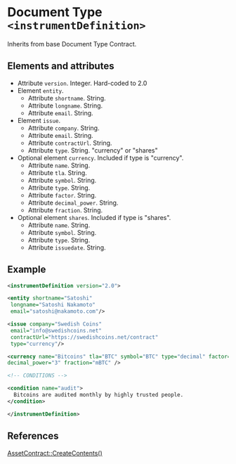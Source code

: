 # Document Type `<instrumentDefinition>`

Inherits from base Document Type Contract.

## Elements and attributes

* Attribute `version`. Integer. Hard-coded to 2.0
* Element `entity`.
    * Attribute `shortname`. String.
    * Attribute `longname`. String.
    * Attribute `email`. String.
* Element `issue`.
    * Attribute `company`. String.
    * Attribute `email`. String.
    * Attribute `contractUrl`. String.
    * Attribute `type`. String. "currency" or "shares"
* Optional element `currency`. Included if type is "currency".
    * Attribute `name`. String.
    * Attribute `tla`. String.
    * Attribute `symbol`. String.
    * Attribute `type`. String.
    * Attribute `factor`. String.
    * Attribute `decimal_power`. String.
    * Attribute `fraction`. String.
* Optional element `shares`. Included if type is "shares".
    * Attribute `name`. String.
    * Attribute `symbol`. String.
    * Attribute `type`. String.
    * Attribute `issuedate`. String.

## Example

```xml
<instrumentDefinition version="2.0">

<entity shortname="Satoshi"
 longname="Satoshi Nakamoto"
 email="satoshi@nakamoto.com"/>

<issue company="Swedish Coins"
 email="info@swedishcoins.net"
 contractUrl="https://swedishcoins.net/contract"
 type="currency"/>

<currency name="Bitcoins" tla="BTC" symbol="BTC" type="decimal" factor="1000"
decimal_power="3" fraction="mBTC" />

<!-- CONDITIONS -->

<condition name="audit">
  Bitcoins are audited monthly by highly trusted people.
</condition>

</instrumentDefinition>
```

## References

[AssetContract::CreateContents()](https://github.com/Open-Transactions/opentxs/blob/be111238c0feb569462b2e710e7570c00aa3d8db/src/core/AssetContract.cpp#L776)
